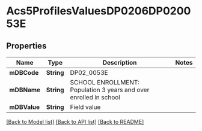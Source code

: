 # Acs5ProfilesValuesDP0206DP020053E

## Properties
Name | Type | Description | Notes
------------ | ------------- | ------------- | -------------
**mDBCode** | **String** | DP02_0053E | 
**mDBName** | **String** | SCHOOL ENROLLMENT: Population 3 years and over enrolled in school | 
**mDBValue** | **String** | Field value | 

[[Back to Model list]](../README.md#documentation-for-models) [[Back to API list]](../README.md#documentation-for-api-endpoints) [[Back to README]](../README.md)


